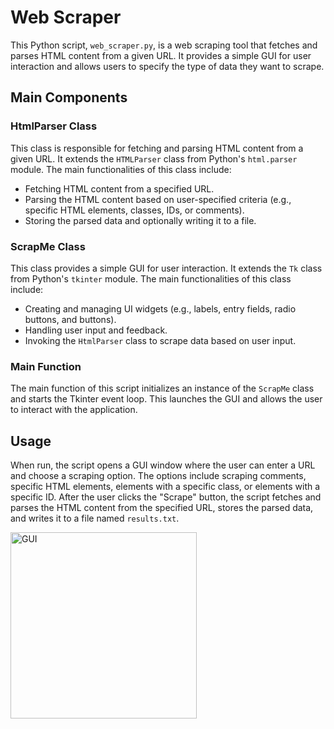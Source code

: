 # Web Scraper

This Python script, `web_scraper.py`, is a web scraping tool that fetches and parses HTML content from a given URL. It provides a simple GUI for user interaction and allows users to specify the type of data they want to scrape.

## Main Components

### HtmlParser Class

This class is responsible for fetching and parsing HTML content from a given URL. It extends the `HTMLParser` class from Python's `html.parser` module. The main functionalities of this class include:

- Fetching HTML content from a specified URL.
- Parsing the HTML content based on user-specified criteria (e.g., specific HTML elements, classes, IDs, or comments).
- Storing the parsed data and optionally writing it to a file.

### ScrapMe Class

This class provides a simple GUI for user interaction. It extends the `Tk` class from Python's `tkinter` module. The main functionalities of this class include:

- Creating and managing UI widgets (e.g., labels, entry fields, radio buttons, and buttons).
- Handling user input and feedback.
- Invoking the `HtmlParser` class to scrape data based on user input.

### Main Function

The main function of this script initializes an instance of the `ScrapMe` class and starts the Tkinter event loop. This launches the GUI and allows the user to interact with the application.

## Usage

When run, the script opens a GUI window where the user can enter a URL and choose a scraping option. The options include scraping comments, specific HTML elements, elements with a specific class, or elements with a specific ID. After the user clicks the "Scrape" button, the script fetches and parses the HTML content from the specified URL, stores the parsed data, and writes it to a file named `results.txt`.




<img width="298" alt="GUI" src="https://github.com/usaeedcs/Webscraper-python/assets/85361194/301cc378-396c-4bbc-9b94-2f468d9f490a">
